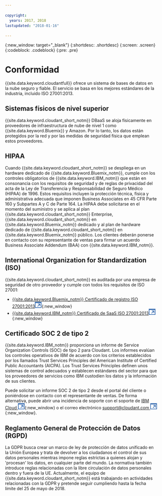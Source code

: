 ```yaml
---

copyright:
  years: 2017, 2018
lastupdated: "2018-01-16"

---
```


{:new_window: target="_blank"}
{:shortdesc: .shortdesc}
{:screen: .screen}
{:codeblock: .codeblock}
{:pre: .pre}

<!-- Acrolinx: 2017-04-28 -->

# Conformidad

{{site.data.keyword.cloudantfull}} ofrece un sistema de bases de datos en la nube seguro y fiable.
El servicio se basa en los mejores estándares de la industria, incluido ISO 27001:2013.

## Sistemas físicos de nivel superior

{{site.data.keyword.cloudant_short_notm}} DBaaS se aloja físicamente en proveedores de infraestructura de nube de nivel 1 como {{site.data.keyword.Bluemix}} y Amazon.
Por lo tanto, los datos están protegidos por la red y por las medidas de seguridad física que emplean estos proveedores.

## HIPAA

Cuando {{site.data.keyword.cloudant_short_notm}} se despliega en un hardware dedicado de {{site.data.keyword.Bluemix_notm}},
cumple con los controles obligatorios de {{site.data.keyword.IBM_notm}} que están en consonancia con los requisitos de seguridad y de reglas de privacidad del acta de la Ley de Transferencia y Responsabilidad de Seguro Médico (HIPAA) de 1996. Estos requisitos incluyen la protección técnica, física y administrativa adecuada que imponen Business Associates en 45 CFR Parte 160 y Subpartes A y C de Parte 164. La HIPAA debe solicitarse en el momento del suministro y se aplica al plan {{site.data.keyword.cloudant_short_notm}} Enterprise,
{{site.data.keyword.cloudant_short_notm}} en {{site.data.keyword.Bluemix_notm}} dedicado y al plan de hardware dedicado de {{site.data.keyword.cloudant_short_notm}} en {{site.data.keyword.Bluemix_notm}} público. Los clientes deberán ponerse en contacto con su representante de ventas para firmar un acuerdo Business Associate Addendum (BAA) con {{site.data.keyword.IBM_notm}}.

## International Organization for Standardization (ISO)

{{site.data.keyword.cloudant_short_notm}} es auditada por una empresa de seguridad de otro proveedor y cumple con todos los requisitos
de ISO 27001:

* [{{site.data.keyword.Bluemix_notm}} Certificado de registro ISO 27001:2013![Icono de enlace externo](../images/launch-glyph.svg "Icono de enlace externo")](ftp://public.dhe.ibm.com/cloud/bluemix/compliance/Bluemix_ISO27K1_WWCert_2016.pdf){:new_window}
* [{{site.data.keyword.IBM_notm}} Certificado de SaaS ISO 27001:2013![Icono de enlace externo](../images/launch-glyph.svg "Icono de enlace externo")](https://www-01.ibm.com/common/ssi/cgi-bin/ssialias?subtype=ST&infotype=SA&htmlfid=KUJ12445USEN&attachment=KUJ12445USEN.PDF){:new_window}

## Certificado SOC 2 de tipo 2

{{site.data.keyword.IBM_notm}} proporciona un informe de Service Organization Controls (SOC) de tipo 2 para Cloudant. Los informes evalúan los controles operativos de IBM de acuerdo con los criterios establecidos por los llamados Trust Services Principles del American Institute of Certified Public Accountants (AICPA). 
Los Trust Services Principles definen unos sistemas de control adecuados y establecen estándares del sector para que los proveedores de servicios como IBM custodien los datos y la información de sus clientes.

Puede solicitar un informe SOC 2 de tipo 2 desde el portal del cliente o poniéndose en contacto con el representante de ventas. De forma alternativa, puede abrir una incidencia de soporte con el soporte de [IBM Cloud ![Icono de enlace externo](../images/launch-glyph.svg "Icono de enlace externo")](https://www.ibm.com/cloud/support){:new_window} o el correo electrónico [support@cloudant.com ![Icono de enlace externo](../images/launch-glyph.svg "Icono de enlace externo")](mailto:support@cloudant.com){:new_window}.

## Reglamento General de Protección de Datos (RGPD) 

La GDPR busca crear un marco de ley de protección de datos unificado en la Unión Europea y trata de devolver a los ciudadanos el control de sus datos personales mientras impone reglas estrictas a quienes alojan y 'procesan' los datos, en cualquier parte del mundo. La normativa también introduce reglas relacionadas con la libre circulación de datos personales dentro y fuera de la UE. Actualmente, el equipo de {{site.data.keyword.cloudant_short_notm}} está trabajando en actividades relacionadas con la GDPR y pretende seguir cumpliendo hasta la fecha límite del 25 de mayo de 2018.
